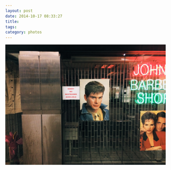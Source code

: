 ```yaml
---
layout: post
date: 2014-10-17 08:33:27
title: 
tags:
category: photos
---
```


![title](/assets/photoblog/no-restrooms.jpg)